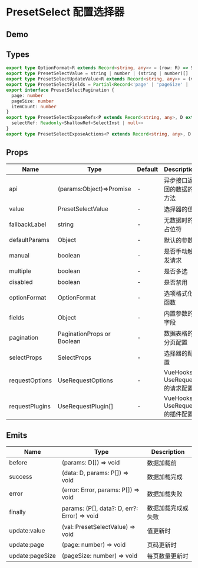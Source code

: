 # PresetSelect 配置选择器

## Demo

<demo vue="./demos/preset-select.vue" title="PresetSelect" />

## Types

```ts
export type OptionFormat<R extends Record<string, any>> = (row: R) => SelectOption | SelectGroupOption
export type PresetSelectValue = string | number | (string | number)[] | null
export type PresetSelectUpdateValue<R extends Record<string, any>> = (val: string | number | (string | number)[] | null, option: SelectOption | SelectOption[] | null, raw: R | R[] | null) => void
export type PresetSelectFields = Partial<Record<'page' | 'pageSize' | 'search' | 'list' | 'count' | 'rowKey' | 'label' | 'value' | 'children', string>>
export interface PresetSelectPagination {
  page: number
  pageSize: number
  itemCount: number
}
export type PresetSelectExposeRefs<P extends Record<string, any>, D extends Record<string, any>, R extends Record<string, any>> = DataTablePlusExposeRefsBase<P, D, R> & {
  selectRef: Readonly<ShallowRef<SelectInst | null>>
}
export type PresetSelectExposeActions<P extends Record<string, any>, D extends Record<string, any>> = DataTablePlusExposeActions<P, D>
```

## Props

| Name           | Type                       | Default | Description                    |
| -------------- | -------------------------- | ------- | ------------------------------ |
| api            | (params:Object)=>Promise   | -       | 异步接口返回的数据的方法       |
| value          | PresetSelectValue          | -       | 选择器的值                     |
| fallbackLabel  | string                     | -       | 无数据时的占位符               |
| defaultParams  | Object                     | -       | 默认的参数                     |
| manual         | boolean                    | -       | 是否手动触发请求               |
| multiple       | boolean                    | -       | 是否多选                       |
| disabled       | boolean                    | -       | 是否禁用                       |
| optionFormat   | OptionFormat               | -       | 选项格式化函数                 |
| fields         | Object                     | -       | 内置参数的字段                 |
| pagination     | PaginationProps or Boolean | -       | 数据表格的分页配置             |
| selectProps    | SelectProps                | -       | 选择器的配置                   |
| requestOptions | UseRequestOptions          | -       | VueHooks UseRequest 的请求配置 |
| requestPlugins | UseRequestPlugin[]         | -       | VueHooks UseRequest 的插件配置 |

## Emits

| Name            | Type                                         | Description        |
| --------------- | -------------------------------------------- | ------------------ |
| before          | (params: D[]) => void                        | 数据加载前         |
| success         | (data: D, params: P[]) => void               | 数据加载完成       |
| error           | (error: Error, params: P[]) => void          | 数据加载失败       |
| finally         | params: (P[], data?: D, err?: Error) => void | 数据加载完成或失败 |
| update:value    | (val: PresetSelectValue) => void             | 值更新时           |
| update:page     | (page: number) => void                       | 页码更新时         |
| update:pageSize | (pageSize: number) => void                   | 每页数量更新时     |
